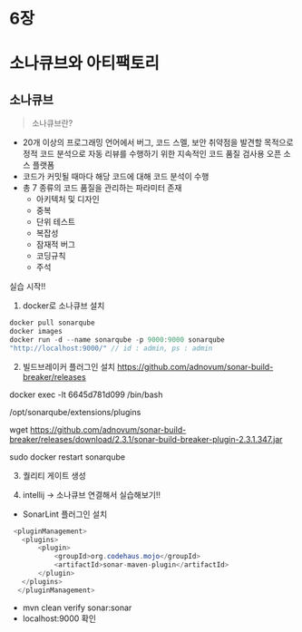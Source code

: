 # 6장
# 소나큐브와 아티팩토리

## 소나큐브
> 소나큐브란?
* 20개 이상의 프로그래밍 언어에서 버그, 코드 스멜, 보안 취약점을 발견할 목적으로 정적 코드 분석으로 자동 리뷰를 수행하기 위한 지속적인 코드 품질 검사용 오픈 소스 플랫폼
* 코드가 커밋될 때마다 해당 코드에 대해 코드 분석이 수행
* 총 7 종류의 코드 품질을 관리하는 파라미터 존재
    * 아키텍처 및 디자인
    * 중복
    * 단위 테스트
    * 복잡성
    * 잠재적 버그
    * 코딩규칙
    * 주석

실습 시작!!

1. docker로 소나큐브 설치
```java
docker pull sonarqube 
docker images
docker run -d --name sonarqube -p 9000:9000 sonarqube
"http://localhost:9000/" // id : admin, ps : admin
```

2. 빌드브레이커 플러그인 설치
https://github.com/adnovum/sonar-build-breaker/releases

docker exec -lt 6645d781d099 /bin/bash

/opt/sonarqube/extensions/plugins


wget https://github.com/adnovum/sonar-build-breaker/releases/download/2.3.1/sonar-build-breaker-plugin-2.3.1.347.jar

sudo docker restart sonarqube

3. 퀄리티 게이트 생성

4. intellij -> 소나큐브 연결해서 실습해보기!!
 - SonarLint 플러그인 설치
 ```java
  <pluginManagement>
    <plugins>
        <plugin>
            <groupId>org.codehaus.mojo</groupId>
            <artifactId>sonar-maven-plugin</artifactId>
        </plugin>
    </plugins>
   </pluginManagement>
  ```
 - mvn clean verify sonar:sonar
 - localhost:9000 확인


